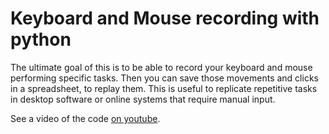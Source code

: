 # Keyboard and Mouse recording with python

The ultimate goal of this is to be able to record your keyboard and mouse performing specific tasks. Then you can save those movements and clicks in a spreadsheet, to replay them. This is useful to replicate repetitive tasks in desktop software or online systems that require manual input.

See a video of the code [on youtube]().

